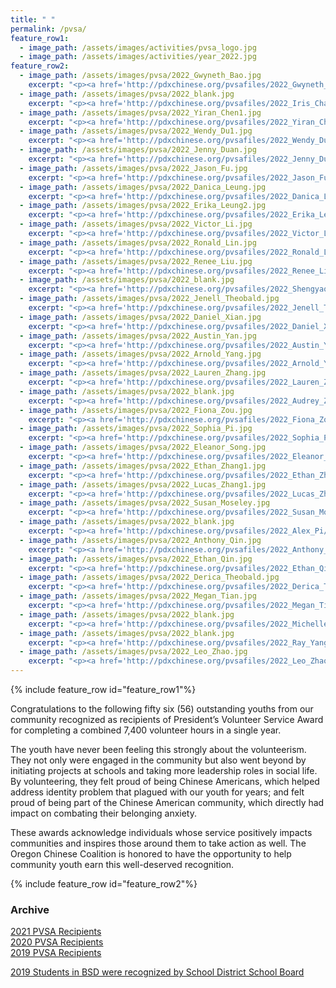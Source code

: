 ```yaml
---
title: " "
permalink: /pvsa/
feature_row1:
  - image_path: /assets/images/activities/pvsa_logo.jpg
  - image_path: /assets/images/activities/year_2022.jpg
feature_row2:
  - image_path: /assets/images/pvsa/2022_Gwyneth_Bao.jpg
    excerpt: "<p><a href='http://pdxchinese.org/pvsafiles/2022_Gwyneth_Bao/'>Gwyneth Bao, Lincoln High School (Gold Award)</a></p>"
  - image_path: /assets/images/pvsa/2022_blank.jpg
    excerpt: "<p><a href='http://pdxchinese.org/pvsafiles/2022_Iris_Chang/'>Iris Chang, Sunset High School (Gold Award)</a></p>"
  - image_path: /assets/images/pvsa/2022_Yiran_Chen1.jpg
    excerpt: "<p><a href='http://pdxchinese.org/pvsafiles/2022_Yiran_Chen/'>Yiran Chen, Lincoln High School (Gold Award)</a></p>"
  - image_path: /assets/images/pvsa/2022_Wendy_Du1.jpg
    excerpt: "<p><a href='http://pdxchinese.org/pvsafiles/2022_Wendy_Du/'>Shunyi Du, Sunset High School (Gold Award)</a></p>"
  - image_path: /assets/images/pvsa/2022_Jenny_Duan.jpg
    excerpt: "<p><a href='http://pdxchinese.org/pvsafiles/2022_Jenny_Duan/'>Jenny Duan, Jesuit High School (Gold Award)</a></p>"
  - image_path: /assets/images/pvsa/2022_Jason_Fu.jpg
    excerpt: "<p><a href='http://pdxchinese.org/pvsafiles/2022_Jason_Fu/'>Jason Fu, Sunset High School (Gold Award)</a></p>"
  - image_path: /assets/images/pvsa/2022_Danica_Leung.jpg
    excerpt: "<p><a href='http://pdxchinese.org/pvsafiles/2022_Danica_Leung/'>Danica Leung, Lincoln High School (Gold Award)</a></p>"
  - image_path: /assets/images/pvsa/2022_Erika_Leung2.jpg
    excerpt: "<p><a href='http://pdxchinese.org/pvsafiles/2022_Erika_Leung/'>Erika Leung, Lincoln High School (Gold Award)</a></p>"
  - image_path: /assets/images/pvsa/2022_Victor_Li.jpg
    excerpt: "<p><a href='http://pdxchinese.org/pvsafiles/2022_Victor_Li/'>Victor Li, Jesuit High School (Gold Award)</a></p>"
  - image_path: /assets/images/pvsa/2022_Ronald_Lin.jpg
    excerpt: "<p><a href='http://pdxchinese.org/pvsafiles/2022_Ronald_Lin/'>Ronald Lin, ISB (Gold Award)</a></p>"
  - image_path: /assets/images/pvsa/2022_Renee_Liu.jpg
    excerpt: "<p><a href='http://pdxchinese.org/pvsafiles/2022_Renee_Liu/'>Renee Liu, Lake Oswego High School (Gold Award)</a></p>"
  - image_path: /assets/images/pvsa/2022_blank.jpg
    excerpt: "<p><a href='http://pdxchinese.org/pvsafiles/2022_Shengyao_Liu/'>Shengyao Liu, Lake Oswego High School (Gold Award)</a></p>"
  - image_path: /assets/images/pvsa/2022_Jenell_Theobald.jpg
    excerpt: "<p><a href='http://pdxchinese.org/pvsafiles/2022_Jenell_Theobald/'>Jenell Theobald, ISB (Gold Award)</a></p>"
  - image_path: /assets/images/pvsa/2022_Daniel_Xian.jpg
    excerpt: "<p><a href='http://pdxchinese.org/pvsafiles/2022_Daniel_Xian/'>Daniel Xian, Catlin Gabel School (Gold Award)</a></p>"
  - image_path: /assets/images/pvsa/2022_Austin_Yan.jpg
    excerpt: "<p><a href='http://pdxchinese.org/pvsafiles/2022_Austin_Yan/'>Austin Yan, Lincoln High School (Gold Award)</a></p>"
  - image_path: /assets/images/pvsa/2022_Arnold_Yang.jpg
    excerpt: "<p><a href='http://pdxchinese.org/pvsafiles/2022_Arnold_Yang/'>Arnold Yang, Westview High School (Gold Award)</a></p>"
  - image_path: /assets/images/pvsa/2022_Lauren_Zhang.jpg
    excerpt: "<p><a href='http://pdxchinese.org/pvsafiles/2022_Lauren_Zhang/'>Lauren Zhang, Lake Oswego High School (Gold Award)</a></p>"
  - image_path: /assets/images/pvsa/2022_blank.jpg
    excerpt: "<p><a href='http://pdxchinese.org/pvsafiles/2022_Audrey_Zhao/'>Audrey Zhao, Westview High School (Gold Award)</a></p>"
  - image_path: /assets/images/pvsa/2022_Fiona_Zou.jpg
    excerpt: "<p><a href='http://pdxchinese.org/pvsafiles/2022_Fiona_Zou/'>Fiona Zou, Camas High School (Gold Award)</a></p>"
  - image_path: /assets/images/pvsa/2022_Sophia_Pi.jpg
    excerpt: "<p><a href='http://pdxchinese.org/pvsafiles/2022_Sophia_Pi/'>Sophia Pi, Jesuit High School (Silver Award)</a></p>"
  - image_path: /assets/images/pvsa/2022_Eleanor_Song.jpg
    excerpt: "<p><a href='http://pdxchinese.org/pvsafiles/2022_Eleanor_Song/'>Eleanor Song, Sunset High School (Silver Award)</a></p>"
  - image_path: /assets/images/pvsa/2022_Ethan_Zhang1.jpg
    excerpt: "<p><a href='http://pdxchinese.org/pvsafiles/2022_Ethan_Zhang/'>Ethan Zhang, Westview High School (Silver Award)</a></p>"
  - image_path: /assets/images/pvsa/2022_Lucas_Zhang1.jpg
    excerpt: "<p><a href='http://pdxchinese.org/pvsafiles/2022_Lucas_Zhang/'>Lucas Zhang, Stoller Middle School (Silver Award)</a></p>"
  - image_path: /assets/images/pvsa/2022_Susan_Moseley.jpg
    excerpt: "<p><a href='http://pdxchinese.org/pvsafiles/2022_Susan_Moseley/'>Susan Moseley, St. Stephen's Episcopal School (Bronze Award)</a></p>"
  - image_path: /assets/images/pvsa/2022_blank.jpg
    excerpt: "<p><a href='http://pdxchinese.org/pvsafiles/2022_Alex_Pi/'>Alex Pi, Meadows Park Middle School (Bronze Award)</a></p>"
  - image_path: /assets/images/pvsa/2022_Anthony_Qin.jpg
    excerpt: "<p><a href='http://pdxchinese.org/pvsafiles/2022_Anthony_Qin/'>Anthony Qin, Westview High School (Bronze Award)</a></p>"
  - image_path: /assets/images/pvsa/2022_Ethan_Qin.jpg
    excerpt: "<p><a href='http://pdxchinese.org/pvsafiles/2022_Ethan_Qin/'>Ethan Qin, Westview High School (Bronze Award)</a></p>"
  - image_path: /assets/images/pvsa/2022_Derica_Theobald.jpg
    excerpt: "<p><a href='http://pdxchinese.org/pvsafiles/2022_Derica_Theobald/'>Derica Theobald, Whitford Middle School (Bronze Award)</a></p>"
  - image_path: /assets/images/pvsa/2022_Megan_Tian.jpg
    excerpt: "<p><a href='http://pdxchinese.org/pvsafiles/2022_Megan_Tian/'>Megan Tian, Lakeridge High School (Bronze Award)</a></p>"
  - image_path: /assets/images/pvsa/2022_blank.jpg
    excerpt: "<p><a href='http://pdxchinese.org/pvsafiles/2022_Michelle_Wang/'>Michelle Wang, ISB (Bronze Award)</a></p>"
  - image_path: /assets/images/pvsa/2022_blank.jpg
    excerpt: "<p><a href='http://pdxchinese.org/pvsafiles/2022_Ray_Yang/'>Ray Yang, Westview High School (Bronze Award)</a></p>"
  - image_path: /assets/images/pvsa/2022_Leo_Zhao.jpg
    excerpt: "<p><a href='http://pdxchinese.org/pvsafiles/2022_Leo_Zhao/'>Leo Zhao, Skyridge Middle School (Bronze Award)</a></p>"
---
```


{% include feature_row id="feature_row1"%}

Congratulations to the following fifty six (56) outstanding youths from our community recognized as recipients of President’s Volunteer Service Award for completing a combined 7,400 volunteer hours in a single year.

The youth have never been feeling this strongly about the volunteerism. They not only were engaged in the community but also went beyond by initiating projects at schools and taking more leadership roles in social life. By volunteering, they felt proud of being Chinese Americans, which helped address identity problem that plagued with our youth for years; and felt proud of being part of the Chinese American community, which directly had impact on combating their belonging anxiety. 

These awards acknowledge individuals whose service positively impacts communities and inspires those around them to take action as well. The Oregon Chinese Coalition is honored to have the opportunity to help community youth earn this well-deserved recognition.

{% include feature_row id="feature_row2"%}

### Archive

[2021 PVSA Recipients](http://pdxchinese.org/pvsafiles/pvsa_2021/)  
[2020 PVSA Recipients](http://pdxchinese.org/pvsafiles/pvsa_2020/)  
[2019 PVSA Recipients](http://pdxchinese.org/pvsafiles/pvsa_2019/)  

[2019 Students in BSD were recognized by School District School Board](http://pdxchinese.org/bsd_board_recognition_2020/)  
